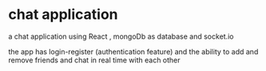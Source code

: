 # chat application

a chat application using React , mongoDb as database and socket.io

the app has login-register (authentication feature) and the ability to add and remove friends and chat in real time with each other
